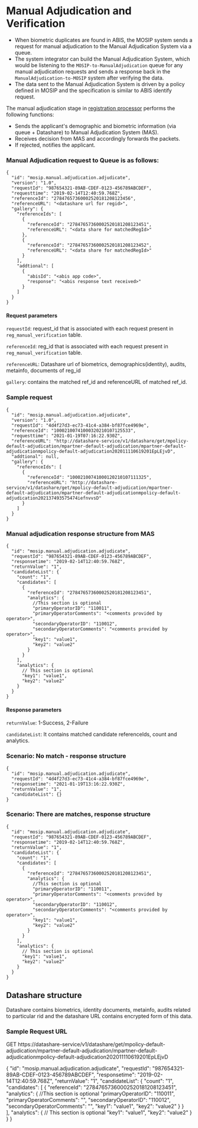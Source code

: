# Manual Adjudication and Verification

* When biometric duplicates are found in ABIS, the MOSIP system sends a request for manual adjudication to the Manual Adjudication System via a queue. 
* The system integrator can build the Manual Adjudication System, which would be listening to the `MOSIP-to-ManualAdjudication` queue for any manual adjudication requests and sends a response back in the `ManualAdjudication-to-MOSIP` system after verifying the data.
* The data sent to the Manual Adjudication System is driven by a policy defined in MOSIP and the specification is similar to ABIS identify request.

The manual adjudication stage in [registration processor]() performs the following functions:
* Sends the applicant's demographic and biometric information (via queue + Datashare) to Manual Adjudication System (MAS).
* Receives decision from MAS and accordingly forwards the packets.
* If rejected, notifies the applicant.

### Manual Adjudication request to Queue is as follows:

```
{
  "id": "mosip.manual.adjudication.adjudicate",
  "version": "1.0",
  "requestId": "987654321-89AB-CDEF-0123-456789ABCDEF",
  "requesttime": "2019-02-14T12:40:59.768Z",
  "referenceId": "27847657360002520181208123456",
  "referenceURL": "<datashare url for regid>",
  "gallery": {
    "referenceIds": [
      {
        "referenceId": "27847657360002520181208123451",
        "referenceURL": "<data share for matchedRegId>"
      },
      {
        "referenceId": "27847657360002520181208123452",
        "referenceURL": "<data share for matchedRegId>"
      }
    ],
    "addtional": [
      {
        "abisId": "<abis app code>",
        "response": "<abis response text received>"
      }
    ]
  }
}
```
#### Request parameters 

`requestId`: request_id that is associated with each request present in `reg_manual_verification` table.

`referenceId`: reg_id that is associated with each request present in `reg_manual_verification` table.

`referenceURL`: Datashare url of biometrics, demographics(identity), audits, metainfo, documents of reg_id

`gallery`: contains the matched ref_id and referenceURL of matched ref_id.

### Sample request

```
{
  "id": "mosip.manual.adjudication.adjudicate",
  "version": "1.0",
  "requestId": "4d4f27d3-ec73-41c4-a384-bf87fce4969e",
  "referenceId": "10002100741000320210107125533",
  "requesttime": "2021-01-19T07:16:22.930Z",
  "referenceURL": "http://datashare-service/v1/datashare/get/mpolicy-default-adjudication/mpartner-default-adjudication/mpartner-default-adjudicationmpolicy-default-adjudication202011110619201EpLEjvD",
  "addtional": null,
  "gallery": {
    "referenceIds": [
      {
        "referenceId": "10002100741000120210107111325",
        "referenceURL": "http://datashare-service/v1/datashare/get/mpolicy-default-adjudication/mpartner-default-adjudication/mpartner-default-adjudicationmpolicy-default-adjudication202137493575474iefnvvsD"
      }
    ]
  }
}
```

### Manual adjudication response structure from MAS

```
{
  "id": "mosip.manual.adjudication.adjudicate",
  "requestId": "987654321-89AB-CDEF-0123-456789ABCDEF",
  "responsetime": "2019-02-14T12:40:59.768Z",
  "returnValue": "1",
  "candidateList": {
    "count": "1",
    "candidates": [
      {
        "referenceId": "27847657360002520181208123451",
        "analytics": {
          //This section is optional 
          "primaryOperatorID": "110011",
          "primaryOperatorComments": "<comments provided by operator>",
          "secondaryOperatorID": "110012",
          "secondaryOperatorComments": "<comments provided by operator>",
          "key1": "value1",
          "key2": "value2"
        }
      }   
    ],
    "analytics": {
      // This section is optional
      "key1": "value1",
      "key2": "value2"
    }
  }
}
```

#### Response parameters

`returnValue`:   1-Success, 2-Failure

`candidateList`: It contains matched candidate referenceIds, count and analytics.

### Scenario:  No match -  response structure

```
{
  "id": "mosip.manual.adjudication.adjudicate",
  "requestId": "4d4f27d3-ec73-41c4-a384-bf87fce4969e",
  "responsetime": "2021-01-19T13:16:22.930Z",
  "returnValue": "1",
  "candidateList": {}
}
```

### Scenario: There are matches, response structure

```
{
  "id": "mosip.manual.adjudication.adjudicate",
  "requestId": "987654321-89AB-CDEF-0123-456789ABCDEF",
  "responsetime": "2019-02-14T12:40:59.768Z",
  "returnValue": "1",
  "candidateList": {
    "count": "1",
    "candidates": [
      {
        "referenceId": "27847657360002520181208123451",
        "analytics": {
          //This section is optional 
          "primaryOperatorID": "110011",
          "primaryOperatorComments": "<comments provided by operator>",
          "secondaryOperatorID": "110012",
          "secondaryOperatorComments": "<comments provided by operator>",
          "key1": "value1",
          "key2": "value2"
        }
      }   
    ],
    "analytics": {
      // This section is optional
      "key1": "value1",
      "key2": "value2"
    }
  }
}
```

## Datashare structure 

Datashare contains biometrics, identity documents, metainfo, audits related to particular rid and the datashare URL contains encrypted form of this data.

### Sample Request URL

GET https://datashare-service/v1/datashare/get/mpolicy-default-adjudication/mpartner-default-adjudication/mpartner-default-adjudicationmpolicy-default-adjudication202011110619201EpLEjvD



{
  "id": "mosip.manual.adjudication.adjudicate",
  "requestId": "987654321-89AB-CDEF-0123-456789ABCDEF",
  "responsetime": "2019-02-14T12:40:59.768Z",
  "returnValue": "1",
  "candidateList": {
    "count": "1",
    "candidates": [
      {
        "referenceId": "27847657360002520181208123451",
        "analytics": {
          //This section is optional 
          "primaryOperatorID": "110011",
          "primaryOperatorComments": "<comments provided by operator>",
          "secondaryOperatorID": "110012",
          "secondaryOperatorComments": "<comments provided by operator>",
          "key1": "value1",
          "key2": "value2"
        }
      }   
    ],
    "analytics": {
      // This section is optional
      "key1": "value1",
      "key2": "value2"
    }
  }
}




